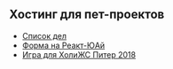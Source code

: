 ## Хостинг для пет-проектов

* [Список дел](https://sashasushko.github.io/react-todo/)
* [Форма на Реакт-ЮАй](https://sashasushko.github.io/retail-ui-form/)
* [Игра для ХолиЖС Питер 2018](https://sashasushko.github.io/vs-game/)